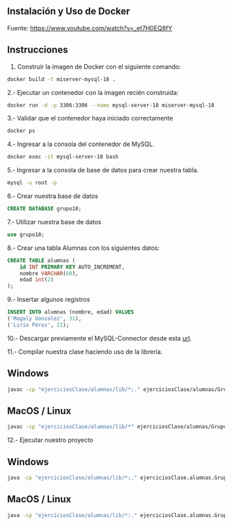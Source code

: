 ## Instalación y Uso de Docker

Fuente: https://www.youtube.com/watch?v=_et7H0EQ8fY

## Instrucciones

1. Construir la imagen de Docker con el siguiente comando:

```bash
docker build -t miserver-mysql-18 .
```

2.- Ejecutar un contenedor con la imagen recién construida:

```bash
docker run -d -p 3306:3306 --name mysql-server-18 miserver-mysql-18
```

3.- Validar que el contenedor haya iniciado correctamente

```bash
docker ps
```

4.- Ingresar a la consola del contenedor de MySQL.

```bash
docker exec -it mysql-server-18 bash
```

5.- Ingresar a la consola de base de datos para crear nuestra tabla.

```bash
mysql -u root -p
```

6.- Crear nuestra base de datos

```sql
CREATE DATABASE grupo18;
```

7.- Utilizar nuestra base de datos

```sql
use grupo18;
```

8.- Crear una tabla Alumnas con los siguientes datos:

```sql
CREATE TABLE alumnas (
    id INT PRIMARY KEY AUTO_INCREMENT,
    nombre VARCHAR(60),
    edad int(2)
);
```

9.- Insertar algunos registros

```sql
INSERT INTO alumnas (nombre, edad) VALUES
('Magaly Gonzalez', 31),
('Lirio Pérez', 21);
```

10.- Descargar previamente el MySQL-Connector desde esta [url](https://dev.mysql.com/downloads/connector/j/).

11.- Compilar nuestra clase haciendo uso de la librería.

## Windows

```bash
javac -cp "ejerciciosClase/alumnas/lib/*;." ejerciciosClase/alumnas/Grupo18.java
```

## MacOS / Linux
```bash
javac -cp "ejerciciosClase/alumnas/lib/*" ejerciciosClase/alumnas/Grupo18.java
```

12.- Ejecutar nuestro proyecto

## Windows

```bash
java -cp "ejerciciosClase/alumnas/lib/*;." ejerciciosClase.alumnas.Grupo18
```

## MacOS / Linux
```bash
java -cp "ejerciciosClase/alumnas/lib/*:." ejerciciosClase.alumnas.Grupo18
```